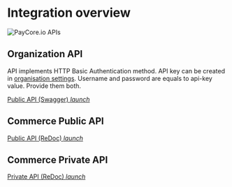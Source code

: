 # Integration overview

![PayCore.io APIs](/images/paycore-apis.png)

## Organization API 

API implements HTTP Basic Authentication  method. API key can be created in [organisation settings](/platform/organisation/security/). Username and password are equals to api-key value. Provide them both. 

[](https://apidoc.paycore.io/)

[ Public API (Swagger) <i class="md-icon">launch</i>](https://swagger.paycore.io/)

## Commerce Public API

[ Public API (ReDoc) <i class="md-icon">launch</i>](https://apidoc.paycore.io/commerce-public/)

## Commerce Private API

[ Private API (ReDoc) <i class="md-icon">launch</i>](https://apidoc.paycore.io/commerce/)